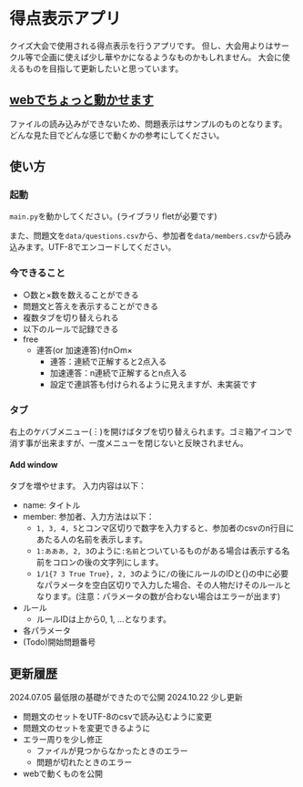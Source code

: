 # 得点表示アプリ
クイズ大会で使用される得点表示を行うアプリです。
但し、大会用よりはサークル等で企画に使えば少し華やかになるようなものかもしれません。
大会に使えるものを目指して更新したいと思っています。

## [webでちょっと動かせます](https://y-tak6.github.io/ScoreDisplay/)
ファイルの読み込みができないため、問題表示はサンプルのものとなります。
どんな見た目でどんな感じで動くかの参考にしてください。

## 使い方
### 起動
`main.py`を動かしてください。(ライブラリ fletが必要です)

また、問題文を`data/questions.csv`から、参加者を`data/members.csv`から読み込みます。UTF-8でエンコードしてください。

### 今できること
- ○数と×数を数えることができる
- 問題文と答えを表示することができる
- 複数タブを切り替えられる
- 以下のルールで記録できる
- free
	- 連答(or 加速連答)付n○m×
		- 連答：連続で正解すると2点入る
		- 加速連答：n連続で正解するとn点入る
		- 設定で連誤答も付けられるように見えますが、未実装です

### タブ
右上のケバブメニュー(︙)を開けばタブを切り替えられます。ゴミ箱アイコンで消す事が出来ますが、一度メニューを閉じないと反映されません。
#### Add window
タブを増やせます。
入力内容は以下：
- name: タイトル
- member: 参加者、入力方法は以下：
  - `1, 3, 4, 5`とコンマ区切りで数字を入力すると、参加者のcsvのn行目にあたる人の名前を表示します。
  - `1:あああ, 2, 3`のように`:名前`とついているものがある場合は表示する名前をコロンの後の文字列にします。
  - `1/1{7 3 True True}, 2, 3`のように`/`の後にルールのIDと{}の中に必要なパラメータを空白区切りで入力した場合、その人物だけそのルールとなります。(注意：パラメータの数が合わない場合はエラーが出ます)
- ルール
  - ルールIDは上から0, 1, ...となります。
- 各パラメータ
- (Todo)開始問題番号


## 更新履歴
2024.07.05 最低限の基礎ができたので公開
2024.10.22 少し更新
- 問題文のセットをUTF-8のcsvで読み込むように変更
- 問題文のセットを変更できるように
- エラー周りを少し修正
  - ファイルが見つからなかったときのエラー
  - 問題が切れたときのエラー
- webで動くものを公開
